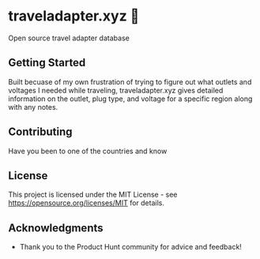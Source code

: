 # traveladapter.xyz 🔌

Open source travel adapter database

## Getting Started

Built becuase of my own frustration of trying to figure out what outlets and voltages I needed while traveling, traveladapter.xyz gives detailed information on the outlet, plug type, and voltage for a specific region along with any notes.

## Contributing

Have you been to one of the countries and know

## License

This project is licensed under the MIT License - see https://opensource.org/licenses/MIT for details.

## Acknowledgments

* Thank you to the Product Hunt community for advice and feedback!
